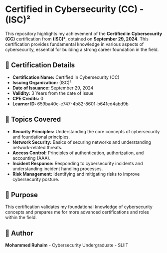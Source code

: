 # Certified in Cybersecurity (CC) - (ISC)²

This repository highlights my achievement of the **Certified in Cybersecurity (CC)** certification from **(ISC)²**, obtained on **September 29, 2024**. This certification provides fundamental knowledge in various aspects of cybersecurity, essential for building a strong career foundation in the field.

## 📌 Certification Details
- **Certification Name:** Certified in Cybersecurity (CC)
- **Issuing Organization:** (ISC)²
- **Date of Issuance:** September 29, 2024
- **Validity:** 3 Years from the date of issue
- **CPE Credits:** 0
- **Learner ID:** 659ba40c-e747-4b82-8601-b641ed4abd9b

## 📖 Topics Covered
- **Security Principles:** Understanding the core concepts of cybersecurity and foundational principles.
- **Network Security:** Basics of securing networks and understanding network-related threats.
- **Access Control:** Principles of authentication, authorization, and accounting (AAA).
- **Incident Response:** Responding to cybersecurity incidents and understanding incident handling processes.
- **Risk Management:** Identifying and mitigating risks to improve cybersecurity posture.

## 📌 Purpose
This certification validates my foundational knowledge of cybersecurity concepts and prepares me for more advanced certifications and roles within the field.

## 📌 Author
**Mohammed Ruhaim** - Cybersecurity Undergraduate - SLIIT 

